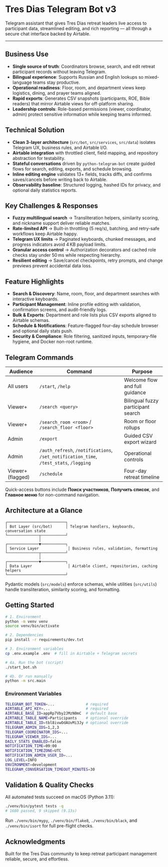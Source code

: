 # Tres Dias Telegram Bot v3

Telegram assistant that gives Tres Dias retreat leaders live access to participant data, streamlined editing, and rich reporting — all through a secure chat interface backed by Airtable.

---

## Business Use
- **Single source of truth**: Coordinators browse, search, and edit retreat participant records without leaving Telegram.
- **Bilingual experience**: Supports Russian and English lookups so mixed-language teams stay productive.
- **Operational readiness**: Floor, room, and department views keep logistics, dining, and prayer teams aligned.
- **Rapid exports**: Generates CSV snapshots (participants, ROE, Bible readers) that mirror Airtable views for off-platform sharing.
- **Leadership controls**: Role-based permissions (viewer, coordinator, admin) protect sensitive information while keeping teams informed.

## Technical Solution
- **Clean 3-layer architecture** (`src/bot`, `src/services`, `src/data`) isolates Telegram UX, business rules, and Airtable I/O.
- **Airtable integration** with throttled client, field mapping, and repository abstraction for testability.
- **Stateful conversations** driven by `python-telegram-bot` create guided flows for search, editing, exports, and schedule browsing.
- **Inline editing engine** validates 13+ fields, tracks diffs, and confirms saves/cancels before writing back to Airtable.
- **Observability baseline**: Structured logging, hashed IDs for privacy, and optional daily statistics reports.

## Key Challenges & Responses
- **Fuzzy multilingual search** → Transliteration helpers, similarity scoring, and nickname support deliver reliable matches.
- **Rate-limited API** → Built-in throttling (5 req/s), batching, and retry-safe workflows keep Airtable happy.
- **Telegram UX limits** → Paginated keyboards, chunked messages, and progress indicators avoid 4 KB payload limits.
- **Granular access control** → Authorization decorators and cached role checks stay under 50 ms while respecting hierarchy.
- **Resilient editing** → Save/cancel checkpoints, retry prompts, and change previews prevent accidental data loss.

## Feature Highlights
- **Search & Discovery**: Name, room, floor, and department searches with interactive keyboards.
- **Participant Management**: Inline profile editing with validation, confirmation screens, and audit-friendly logs.
- **Bulk & Exports**: Department and role lists plus CSV exports aligned to Airtable schemas.
- **Schedule & Notifications**: Feature-flagged four-day schedule browser and optional daily stats push.
- **Security & Compliance**: Role filtering, sanitized inputs, temporary-file hygiene, and Docker non-root runtime.

## Telegram Commands
| Audience | Command | Purpose |
|----------|---------|---------|
| All users | `/start`, `/help` | Welcome flow and full guidance |
| Viewer+ | `/search <query>` | Bilingual fuzzy participant search |
| Viewer+ | `/search_room <room>` / `/search_floor <floor>` | Room or floor rollups |
| Admin | `/export` | Guided CSV export wizard |
| Admin | `/auth_refresh`, `/notifications`, `/set_notification_time`, `/test_stats`, `/logging` | Operational controls |
| Viewer+ (flagged) | `/schedule` | Four-day retreat timeline |

Quick-access buttons include **Поиск участников**, **Получить список**, and **Главное меню** for non-command navigation.

## Architecture at a Glance
```
┌──────────────────────────┐
│ Bot Layer (src/bot)      │ Telegram handlers, keyboards, conversation state
└──────────────┬───────────┘
               │
┌──────────────▼───────────┐
│ Service Layer             │ Business rules, validation, formatting
└──────────────┬───────────┘
               │
┌──────────────▼───────────┐
│ Data Layer                │ Airtable client, repositories, caching helpers
└──────────────────────────┘
```
Pydantic models (`src/models`) enforce schemas, while utilities (`src/utils`) handle transliteration, similarity scoring, and formatting.

## Getting Started
```bash
# 1. Environment
python -m venv venv
source venv/bin/activate

# 2. Dependencies
pip install -r requirements/dev.txt

# 3. Environment variables
cp .env.example .env  # fill in Airtable + Telegram secrets

# 4a. Run the bot (script)
./start_bot.sh

# 4b. Or run manually
python -m src.main
```

### Environment Variables
```bash
TELEGRAM_BOT_TOKEN=...              # required
AIRTABLE_API_KEY=...                # required
AIRTABLE_BASE_ID=appRp7Vby2JMzN0mC  # default base
AIRTABLE_TABLE_NAME=Participants    # optional override
AIRTABLE_TABLE_ID=tbl8ivwOdAUvMi3Jy # optional override
TELEGRAM_ADMIN_IDS=1,2,3
TELEGRAM_COORDINATOR_IDS=...
TELEGRAM_VIEWER_IDS=...
DAILY_STATS_ENABLED=false
NOTIFICATION_TIME=09:00
NOTIFICATION_TIMEZONE=UTC
NOTIFICATION_ADMIN_USER_ID=...
LOG_LEVEL=INFO
ENVIRONMENT=development
TELEGRAM_CONVERSATION_TIMEOUT_MINUTES=30
```

## Validation & Quality Checks
All automated tests succeed on macOS (Python 3.11):
```bash
./venv/bin/pytest tests -q
# 1680 passed, 9 skipped (9.13s)
```
Run `./venv/bin/mypy`, `./venv/bin/flake8`, `./venv/bin/black`, and `./venv/bin/isort` for full pre-flight checks.


## Acknowledgments
Built for the Tres Dias community to keep retreat participant management reliable, secure, and effortless.
